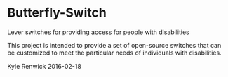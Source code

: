 # Butterfly-Switch
Lever switches for providing access for people with disabilities

This project is intended to provide a set of open-source switches that can be customized to meet the particular needs of individuals with disabilities.

Kyle Renwick
2016-02-18
